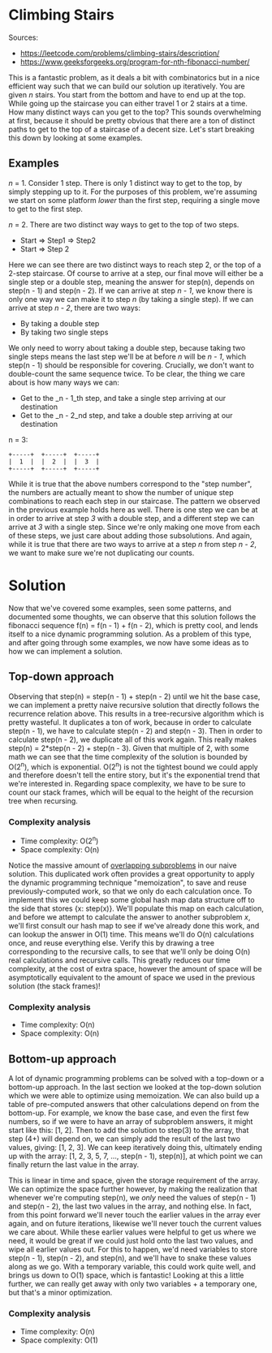 # Climbing Stairs

Sources:

 - https://leetcode.com/problems/climbing-stairs/description/
 - https://www.geeksforgeeks.org/program-for-nth-fibonacci-number/

This is a fantastic problem, as it deals a bit with combinatorics but
in a nice efficient way such that we can build our solution up iteratively. You
are given _n_ stairs. You start from the bottom and have to end up at the top. While
going up the staircase you can either travel 1 or 2 stairs at a time. How many distinct
ways can you get to the top? This sounds overwhelming at first, because it should be pretty
obvious that there are a ton of distinct paths to get to the top of a staircase of a decent
size. Let's start breaking this down by looking at some examples.

## Examples

_n_ = 1. Consider 1 step. There is only 1 distinct way to get to the top, by simply stepping up
to it. For the purposes of this problem, we're assuming we start on some platform _lower_ than
the first step, requiring a single move to get to the first step.

_n_ = 2. There are two distinct way ways to get to the top of two steps.

 - Start => Step1 => Step2
 - Start => Step 2

Here we can see there are two distinct ways to reach step 2, or the top of a 2-step staircase.
Of course to arrive at a step, our final move will either be a single step or a double step, meaning
the answer for step(n), depends on step(n - 1) and step(n - 2). If we can arrive at step _n - 1_, we
know there is only one way we can make it to step _n_ (by taking a single step). If we can arrive at
step _n - 2_, there are two ways:

 - By taking a double step
 - By taking two single steps

We only need to worry about taking a double step, because taking two single steps means the last
step we'll be at before _n_ will be _n - 1_, which step(n - 1) should be responsible for covering.
Crucially, we don't want to double-count the same sequence twice. To be clear, the thing we care about
is how many ways we can:

 - Get to the _n - 1_th step, and take a single step arriving at our destination
 - Get to the _n - 2_nd step, and take a double step arriving at our destination

n = 3:

```
+-----+  +-----+  +-----+
|  1  |  |  2  |  |  3  |
+-----+  +-----+  +-----+
```

While it is true that the above numbers correspond to the "step number", the numbers are actually meant
to show the number of unique step combinations to reach each step in our staircase. The pattern we observed
in the previous example holds here as well. There is one step we can be at in order to arrive at step _3_ with
a double step, and a different step we can arrive at _3_ with a single step. Since we're only making one move
from each of these steps, we just care about adding those subsolutions. And again, while it is true that there
are two ways to arrive at a step _n_ from step _n - 2_, we want to make sure we're not duplicating our counts.

# Solution

Now that we've covered some examples, seen some patterns, and documented some thoughts, we can observe that this
solution follows the fibonacci sequence f(n) = f(n - 1) + f(n - 2), which is pretty cool, and lends itself to a
nice dynamic programming solution. As a problem of this type, and after going through some examples, we now have
some ideas as to how we can implement a solution.

## Top-down approach

Observing that step(n) = step(n - 1) + step(n - 2) until we hit the base case, we can implement a pretty naive
recursive solution that directly follows the recurrence relation above. This results in a tree-recursive algorithm
which is pretty wasteful. It duplicates a ton of work, because in order to calculate step(n - 1), we have to calculate
step(n - 2) and step(n - 3). Then in order to calculate step(n - 2), we duplicate all of this work again. This really makes
step(n) = 2\*step(n - 2) + step(n - 3). Given that multiple of 2, with some math we can see that the time complexity of the
solution is bounded by O(2<sup>n</sup>), which is exponential. O(2<sup>n</sup>) is not the tightest bound we could apply and
therefore doesn't tell the entire story, but it's the exponential trend that we're interested in. Regarding space complexity,
we have to be sure to count our stack frames, which will be equal to the height of the recursion tree when recursing.

### Complexity analysis

 - Time complexity: O(2<sup>n</sup>)
 - Space complexity: O(n)

Notice the massive amount of
[overlapping subproblems](https://www.geeksforgeeks.org/overlapping-subproblems-property-in-dynamic-programming-dp-1/) in our naive
solution. This duplicated work often provides a great opportunity to apply the dynamic programming technique "memoization", to save
and reuse previously-computed work, so that we only do each calculation once. To implement this we could keep some global hash map
data structure off to the side that stores {x: step(x)}. We'll populate this map on each calculation, and before we attempt to calculate
the answer to another subproblem _x_, we'll first consult our hash map to see if we've already done this work, and can lookup the answer
in O(1) time. This means we'll do O(n) calculations once, and reuse everything else. Verify this by drawing a tree corresponding to the
recursive calls, to see that we'll only be doing O(n) real calculations and recursive calls. This greatly reduces our time complexity,
at the cost of extra space, however the amount of space will be asymptotically equivalent to the amount of space we used in the previous
solution (the stack frames)!

### Complexity analysis

 - Time complexity: O(n)
 - Space complexity: O(n)

## Bottom-up approach

A lot of dynamic programming problems can be solved with a top-down or a bottom-up approach. In the last section we looked at the top-down
solution which we were able to optimize using memoization. We can also build up a table of pre-computed answers that other calculations
depend on from the bottom-up. For example, we know the base case, and even the first few numbers, so if we were to have an array of subproblem
answers, it might start like this: [1, 2]. Then to add the solution to step(3) to the array, that step (4+) will depend on, we can simply add
the result of the last two values, giving: [1, 2, 3]. We can keep iteratively doing this, ultimately ending up with the array:
[1, 2, 3, 5, 7, ..., step(n - 1), step(n)], at which point we can finally return the last value in the array.

This is linear in time and space, given the storage requirement of the array. We can optimize the space further however, by making the
realization that whenever we're computing step(n), we _only_ need the values of step(n - 1) and step(n - 2), the last two values in the
array, and nothing else. In fact, from this point forward we'll never touch the earlier values in the array ever again, and on future
iterations, likewise we'll never touch the current values we care about. While these earlier values were helpful to get us where we need,
it would be great if we could just hold onto the last two values, and wipe all earlier values out. For this to happen, we'd need variables
to store step(n - 1), step(n - 2), and step(n), and we'll have to snake these values along as we go. With a temporary variable, this could
work quite well, and brings us down to O(1) space, which is fantastic! Looking at this a little further, we can really get away with only
two variables + a temporary one, but that's a minor optimization.

### Complexity analysis

 - Time complexity: O(n)
 - Space complexity: O(1)
